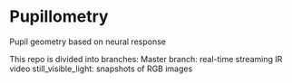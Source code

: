# Pupillometry
Pupil geometry based on neural response 

This repo is divided into branches:
Master branch:  real-time streaming IR video
still_visible_light:  snapshots of RGB images
